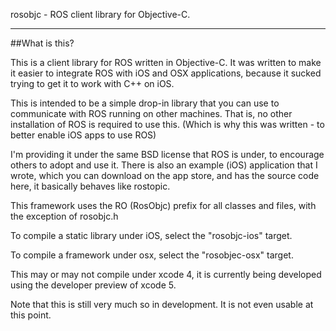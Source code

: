 rosobjc - ROS client library for Objective-C.
***
##What is this?

This is a client library for ROS written in Objective-C. It was written to make it easier to integrate ROS with iOS and OSX applications, because it sucked trying to get it to work with C++ on iOS.

This is intended to be a simple drop-in library that you can use to communicate with ROS running on other machines. That is, no other installation of ROS is required to use this. (Which is why this was written - to better enable iOS apps to use ROS)

I'm providing it under the same BSD license that ROS is under, to encourage others to adopt and use it. There is also an example (iOS) application that I wrote, which you can download on the app store, and has the source code here, it basically behaves like rostopic.

This framework uses the RO (RosObjc) prefix for all classes and files, with the exception of rosobjc.h

To compile a static library under iOS, select the "rosobjc-ios" target.

To compile a framework under osx, select the "rosobjec-osx" target.

This may or may not compile under xcode 4, it is currently being developed using the developer preview of xcode 5.

Note that this is still very much so in development. It is not even usable at this point.
